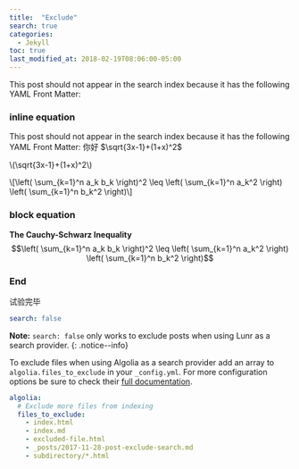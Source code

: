 ```yaml
---
title:  "Exclude"
search: true
categories: 
  - Jekyll
toc: true
last_modified_at: 2018-02-19T08:06:00-05:00
---
```


This post should not appear in the search index because it has the following YAML Front Matter:

### inline equation

This post should not appear in the search index because it has the following YAML Front Matter:
你好 $\sqrt{3x-1}+(1+x)^2$

\\(\sqrt{3x-1}+(1+x)^2\\)

\\[\left( \sum_{k=1}^n a_k b_k \right)^2 \leq \left( \sum_{k=1}^n a_k^2 \right) \left( \sum_{k=1}^n b_k^2 \right)\\]

### block equation

**The Cauchy-Schwarz Inequality**
$$\left( \sum_{k=1}^n a_k b_k \right)^2 \leq \left( \sum_{k=1}^n a_k^2 \right) \left( \sum_{k=1}^n b_k^2 \right)$$

### End
试验完毕

```yaml
search: false
```

**Note:** `search: false` only works to exclude posts when using Lunr as a search provider.
{: .notice--info}

To exclude files when using Algolia as a search provider add an array to `algolia.files_to_exclude` in your `_config.yml`. For more configuration options be sure to check their [full documentation](https://community.algolia.com/jekyll-algolia/options.html).

```yaml
algolia:
  # Exclude more files from indexing
  files_to_exclude:
    - index.html
    - index.md
    - excluded-file.html
    - _posts/2017-11-28-post-exclude-search.md
    - subdirectory/*.html
```
